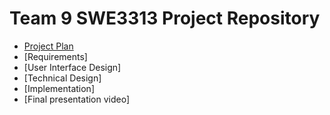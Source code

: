 # Team 9 SWE3313 Project Repository 
- [Project Plan](Project%20Plan/README.md)
- [Requirements]
- [User Interface Design]
- [Technical Design]
- [Implementation]
- [Final presentation video]
